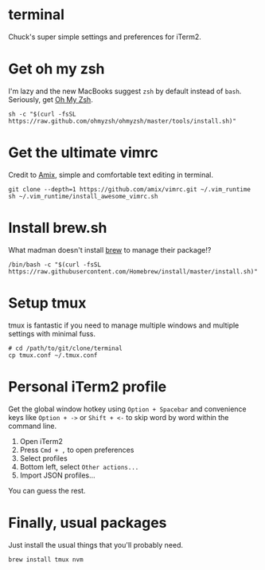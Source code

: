 # terminal
Chuck's super simple settings and preferences for iTerm2.

# Get oh my zsh
I'm lazy and the new MacBooks suggest `zsh` by default instead of `bash`. Seriously, get [Oh My Zsh](https://ohmyz.sh/).

```
sh -c "$(curl -fsSL https://raw.github.com/ohmyzsh/ohmyzsh/master/tools/install.sh)"
```

# Get the ultimate vimrc
Credit to [Amix](https://github.com/amix/vimrc), simple and comfortable text editing in terminal.
```
git clone --depth=1 https://github.com/amix/vimrc.git ~/.vim_runtime
sh ~/.vim_runtime/install_awesome_vimrc.sh
```

# Install brew.sh
What madman doesn't install [brew](https://brew.sh) to manage their package!?

```
/bin/bash -c "$(curl -fsSL https://raw.githubusercontent.com/Homebrew/install/master/install.sh)"
```

# Setup tmux
tmux is fantastic if you need to manage multiple windows and multiple settings with minimal fuss.

```
# cd /path/to/git/clone/terminal
cp tmux.conf ~/.tmux.conf
```

# Personal iTerm2 profile
Get the global window hotkey using `Option + Spacebar` and convenience keys like `Option + ->` or `Shift + <-` to skip word by word within the command line.

1. Open iTerm2
1. Press `Cmd + ,` to open preferences
1. Select profiles
1. Bottom left, select `Other actions...`
1. Import JSON profiles...

You can guess the rest.

# Finally, usual packages
Just install the usual things that you'll probably need.

```
brew install tmux nvm
```